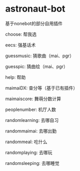 # astronaut-bot
基于nonebot的部分自用插件

choose: 帮我选

eecs: 强基话术

guessmusic: 猜歌曲（mai、pgr）

guesspic: 猜曲绘（mai、pgr）

help: 帮助

maimaiDX: 查分等（基于已有插件）

maimaiscore: 舞萌分数计算

peoplenumber: 机厅人数

randomlearning: 去哪自习

randommaimai: 去哪出勤

randommeal: 吃什么

randomplaying: 去哪玩

randomsleeping: 去哪睡觉
